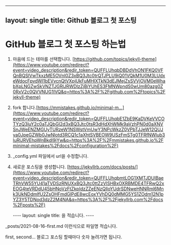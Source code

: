 ---- 
layout: single
title: Github 블로그 첫 포스팅 
---- 

# GitHub 블로그 첫 포스팅 하는법

1. 마음에 드는 테마를 선택합니다. [https://github.com/topics/jekyll-theme](https://www.youtube.com/redirect?event=video_description&redir_token=QUFFLUhqbDBDdVhON1FKQ0VFQnBQSlVwTkxzME5OVnI0Z3xBQ3Jtc0trQTJPLU9iQ01VQkM1U0M3LUdxeWdocFpvdWl1bEVvcnQtVXpjUkFuMHlXTkN3dEJMejZsSVVjOVM0eWhabXpLNGZwSkVNZTJGRlJRWDlzZjBiYUhES3FMNWpndS0wUm80azg0Z0RxV2c0QVVNUG1IVQ&q=https%3A%2F%2Fgithub.com%2Ftopics%2Fjekyll-theme)

2. fork 합니다.[https://mmistakes.github.io/minimal-m...](https://www.youtube.com/redirect?event=video_description&redir_token=QUFFLUhqbE1ZbE9KaDVKeVVCOTYzQ3luY2c0aTJQbGI2d3xBQ3Jtc0tsR3dHdXhWMk9aVzhPN0d0aXNVSnJWeENZMGUyTURzeW1NSWstVmUwY3NPcWkzZ0VPbTJJeW12QUJya0JpeGZWb0JwNlotd3RCQ1c1aXhtSVBEOW9USzFmSTg0TFRfNWlub3luRlJRVEhpWnBkdl9iYw&q=https%3A%2F%2Fmmistakes.github.io%2Fminimal-mistakes%2Fdocs%2Fconfiguration%2F)

3. _config.yml 파일에서 url을 수정합니다.

4. 새로운 포스팅을 생성합니다. [https://jekyllrb.com/docs/posts/](https://www.youtube.com/redirect?event=video_description&redir_token=QUFFLUhqbmtLOG1XMTJDUlBaeTRhVW55YU41aTVDSzRNUXxBQ3Jtc0ttZzVlSHBxOXRBMDE4TFRwQ2xEOG4teVRDdU45bHNoVzFtZkpIdzZZeENzQlloYUdrSDNweHNNRml6Mnk3UkNDdmlfU2ZsOHFmdGlPdE8wcEoxYVhDQ0dMMG5YS1ZOdm12N1pYZ3Y5TDNod3dzZ2M4NA&q=https%3A%2F%2Fjekyllrb.com%2Fdocs%2Fposts%2F) 

   ---- layout: single title: 을 적습니다. ---- 

_posts/2021-08-16-first.md 이런식으로 파일명 적습니다.

first, second... 블로그 포스팅 할때마다 숫자 늘려가면 됩니다.
